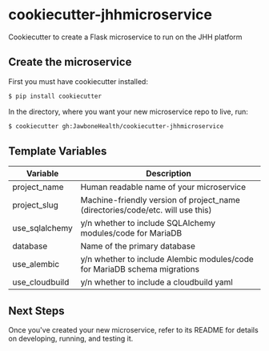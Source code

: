 # cookiecutter-jhhmicroservice
Cookiecutter to create a Flask microservice to run on the JHH platform

## Create the microservice
First you must have cookiecutter installed:
```bash
$ pip install cookiecutter
```
In the directory, where you want your new microservice repo to live, run:
```bash
$ cookiecutter gh:JawboneHealth/cookiecutter-jhhmicroservice
```

## Template Variables
Variable | Description
---------|------------
project_name | Human readable name of your microservice
project_slug | Machine-friendly version of project_name (directories/code/etc. will use this)
use_sqlalchemy | y/n whether to include SQLAlchemy modules/code for MariaDB
database | Name of the primary database
use_alembic | y/n whether to include Alembic modules/code for MariaDB schema migrations
use_cloudbuild | y/n whether to include a cloudbuild yaml

## Next Steps
Once you've created your new microservice, refer to its README for details on developing, running, and testing it.